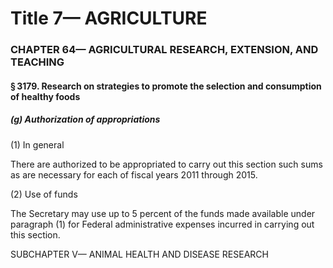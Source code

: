 
# Title 7— AGRICULTURE
### CHAPTER 64— AGRICULTURAL RESEARCH, EXTENSION, AND TEACHING
#### § 3179. Research on strategies to promote the selection and consumption of healthy foods
##### (g) Authorization of appropriations

(1) In general

There are authorized to be appropriated to carry out this section such sums as are necessary for each of fiscal years 2011 through 2015.

(2) Use of funds

The Secretary may use up to 5 percent of the funds made available under paragraph (1) for Federal administrative expenses incurred in carrying out this section.

SUBCHAPTER V— ANIMAL HEALTH AND DISEASE RESEARCH
